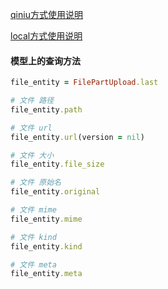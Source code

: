 [qiniu方式使用说明](README_QINIU.md)

[local方式使用说明](README_LOCAL.md)


#### 模型上的查询方法
```ruby
file_entity = FilePartUpload.last

# 文件 路径
file_entity.path

# 文件 url
file_entity.url(version = nil)

# 文件 大小
file_entity.file_size

# 文件 原始名
file_entity.original

# 文件 mime
file_entity.mime

# 文件 kind
file_entity.kind

# 文件 meta
file_entity.meta
```
